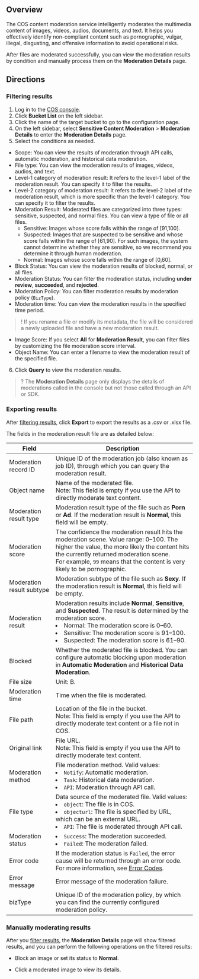 ## Overview

The COS content moderation service intelligently moderates the multimedia content of images, videos, audios, documents, and text. It helps you effectively identify non-compliant content such as pornographic, vulgar, illegal, disgusting, and offensive information to avoid operational risks.

After files are moderated successfully, you can view the moderation results by condition and manually process them on the **Moderation Details** page.

## Directions

<span id="ResultScreening"></span>
### Filtering results

1. Log in to the [COS console](https://console.cloud.tencent.com/cos5).
2. Click **Bucket List** on the left sidebar.
3. Click the name of the target bucket to go to the configuration page.
4. On the left sidebar, select **Sensitive Content Moderation** > **Moderation Details** to enter the **Moderation Details** page.
5. Select the conditions as needed.

 - Scope: You can view the results of moderation through API calls, automatic moderation, and historical data moderation.
 - File type: You can view the moderation results of images, videos, audios, and text.
 - Level-1 category of moderation result: It refers to the level-1 label of the moderation result. You can specify it to filter the results.
 - Level-2 category of moderation result: It refers to the level-2 label of the moderation result, which is more specific than the level-1 category. You can specify it to filter the results.
 - Moderation Result: Moderated files are categorized into three types: sensitive, suspected, and normal files. You can view a type of file or all files.
    - Sensitive: Images whose score falls within the range of [91,100].
    - Suspected: Images that are suspected to be sensitive and whose score falls within the range of [61,90]. For such images, the system cannot determine whether they are sensitive, so we recommend you determine it through human moderation.
    - Normal: Images whose score falls within the range of [0,60].
 - Block Status: You can view the moderation results of blocked, normal, or all files.
 - Moderation Status: You can filter the moderation status, including **under review**, **succeeded**, and **rejected**.
 - Moderation Policy: You can filter moderation results by moderation policy (`BizType`).
 - Moderation time: You can view the moderation results in the specified time period.
>! If you rename a file or modify its metadata, the file will be considered a newly uploaded file and have a new moderation result.
 - Image Score: If you select **All** for **Moderation Result**, you can filter files by customizing the file moderation score interval.
 - Object Name: You can enter a filename to view the moderation result of the specified file.
6. Click **Query** to view the moderation results.
>? The **Moderation Details** page only displays the details of moderations called in the console but not those called through an API or SDK.
>

### Exporting results

After [filtering results](#ResultScreening), click **Export** to export the results as a .csv or .xlsx file.

The fields in the moderation result file are as detailed below:

| Field        | Description                             |
| ------------------- | --------------------------------------------------------- |
| Moderation record ID      | Unique ID of the moderation job (also known as job ID), through which you can query the moderation result.  |
| Object name        | Name of the moderated file. <br>Note: This field is empty if you use the API to directly moderate text content.      |
| Moderation result type  | Moderation result type of the file such as **Porn** or **Ad**. If the moderation result is **Normal**, this field will be empty.     |
| Moderation score | The confidence the moderation result hits the moderation scene. Value range: 0–100. The higher the value, the more likely the content hits the currently returned moderation scene. <br>For example, `99` means that the content is very likely to be pornographic. |
| Moderation result subtype | Moderation subtype of the file such as **Sexy**. If the moderation result is **Normal**, this field will be empty. |
| Moderation result        | Moderation results include **Normal**, **Sensitive**, and **Suspected**. The result is determined by the moderation score. <li>Normal: The moderation score is 0–60.<li>Sensitive: The moderation score is 91–100.<li>Suspected: The moderation score is 61–90. |
| Blocked        | Whether the moderated file is blocked. You can configure automatic blocking upon moderation in **Automatic Moderation** and **Historical Data Moderation**.                        |
| File size        | Unit: B.                        |
| Moderation time        | Time when the file is moderated.              |
| File path        | Location of the file in the bucket. <br>Note: This field is empty if you use the API to directly moderate text content or a file not in COS.                                                    |
| Original link  | File URL. <br>Note: This field is empty if you use the API to directly moderate text content.       |
| Moderation method        | File moderation method. Valid values: <li>`Notify`: Automatic moderation. <li>`Task`: Historical data moderation. <li>`API`: Moderation through API call. |
| File type        | Data source of the moderated file. Valid values: <li>`object`: The file is in COS. <li>`objecturl`: The file is specified by URL, which can be an external URL. <li>`API`: The file is moderated through API call.           |
| Moderation status        | <li>`Success`: The moderation succeeded. <li>`Failed`: The moderation failed.      |
| Error code           | If the moderation status is `Failed`, the error cause will be returned through an error code. For more information, see [Error Codes](https://intl.cloud.tencent.com/document/product/436/7730).        |
| Error message        | Error message of the moderation failure.        |
| bizType             | Unique ID of the moderation policy, by which you can find the currently configured moderation policy.                                                                                                     |


### Manually moderating results

After you [filter results](#ResultScreening), the **Moderation Details** page will show filtered results, and you can perform the following operations on the filtered results:
 - Block an image or set its status to **Normal**.

 - Click a moderated image to view its details.

